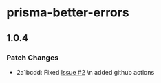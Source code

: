 # prisma-better-errors

## 1.0.4

### Patch Changes

- 2a1bcdd: Fixed [Issue #2](https://github.com/yousefhany77/prisma-better-errors/issues/2) \n added github actions
